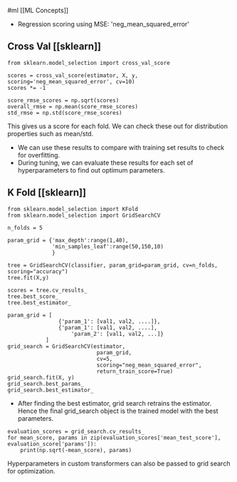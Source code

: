 #ml [[ML Concepts]]



* Regression scoring using MSE: 'neg_mean_squared_error'

## Cross Val [[sklearn]]

```
from sklearn.model_selection import cross_val_score

scores = cross_val_score(estimator, X, y, scoring='neg_mean_squared_error', cv=10)
scores *= -1

score_rmse_scores = np.sqrt(scores)
overall_rmse = np.mean(score_rmse_scores)
std_rmse = np.std(score_rmse_scores)
```


This gives us a score for each fold. We can check these out for distribution properties such as mean/std.

* We can use these results to compare with training set results to check for overfitting.
* During tuning, we can evaluate these results for each set of hyperparameters to find out optimum parameters.


## K Fold [[sklearn]]
```
from sklearn.model_selection import KFold
from sklearn.model_selection import GridSearchCV

n_folds = 5

param_grid = {'max_depth':range(1,40),
			  'min_samples_leaf':range(50,150,10)
			  }

tree = GridSearchCV(classifier, param_grid=param_grid, cv=n_folds, scoring="accuracy")
tree.fit(X,y)

scores = tree.cv_results_
tree.best_score_
tree.best_estimator_
```

```
param_grid = [
				{'param_1': [val1, val2, ....]},
				{'param_1': [val1, val2, ....], 
					'param_2': [val1, val2, ...]}
			]
grid_search = GridSearchCV(estimator, 
							param_grid, 
							cv=5, 
							scoring="neg_mean_squared_error", 
							return_train_score=True)
grid_search.fit(X, y)
grid_search.best_params_
grid_search.best_estimator_
```

* After finding the best estimator, grid search retrains the estimator. Hence the final grid_search object is the trained model with the best parameters.

```
evaluation_scores = grid_search.cv_results_
for mean_score, params in zip(evaluation_scores['mean_test_score'], evaluation_score['params']):
	print(np.sqrt(-mean_score), params)
```

Hyperparameters in custom transformers can also be passed to grid search for optimization.

